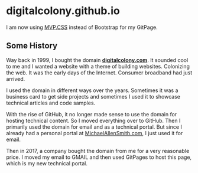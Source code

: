 # digitalcolony.github.io

I am now using [MVP.CSS](https://github.com/andybrewer/mvp/) instead of Bootstrap for my GitPage.

## Some History

Way back in 1999, I bought the domain **[digitalcolony.com](https://web.archive.org/web/*/www.digitalcolony.com)**. It sounded cool to me and I wanted a website with a theme of building websites. Colonizing the web. It was the early days of the Internet. Consumer broadband had just arrived.

I used the domain in different ways over the
years. Sometimes it was a business card to get side projects and sometimes I used it to showcase technical
articles and code samples.

With the rise of GitHub, it no longer made sense to use the domain for hosting technical content. So I moved everything over to GitHub. Then I primarily used the domain for email and as a technical portal. But since I already had a personal portal at [MichaelAllenSmith.com](httos://michaelallesmith.com), I just used it for email.

Then in 2017, a company bought the domain from me for a very reasonable price. I moved my email to GMAIL and then used
GitPages to host this page, which is my new technical portal.
